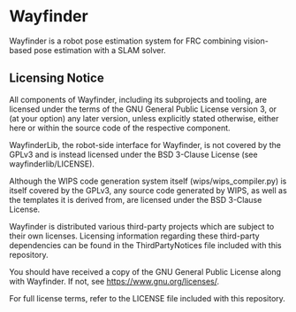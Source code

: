 # Wayfinder

Wayfinder is a robot pose estimation system for FRC combining vision-based pose estimation with a SLAM solver.

## Licensing Notice

All components of Wayfinder, including its subprojects and tooling, are licensed under the terms of the GNU General Public License version 3, or (at your option) any later version, unless explicitly stated otherwise, either here or within the source code of the respective component.

WayfinderLib, the robot-side interface for Wayfinder, is not covered by the GPLv3 and is instead licensed under the BSD 3-Clause License (see wayfinderlib/LICENSE).

Although the WIPS code generation system itself (wips/wips_compiler.py) is itself covered by the GPLv3, any source code generated by WIPS, as well as the templates it is derived from, are licensed under the BSD 3-Clause License.

Wayfinder is distributed various third-party projects which are subject to their own licenses. Licensing information regarding these third-party dependencies can be found in the ThirdPartyNotices file included with this repository.

You should have received a copy of the GNU General Public License along with Wayfinder. If not, see <https://www.gnu.org/licenses/>.

For full license terms, refer to the LICENSE file included with this repository.
